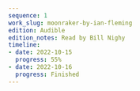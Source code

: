 ```yaml
---
sequence: 1
work_slug: moonraker-by-ian-fleming
edition: Audible
edition_notes: Read by Bill Nighy
timeline:
- date: 2022-10-15
  progress: 55%
- date: 2022-10-16
  progress: Finished
---
```


